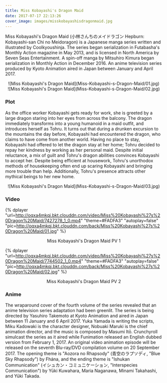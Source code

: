 ```yaml
---
title: Miss Kobayashi's Dragon Maid
date: 2017-07-17 22:13:26
cover_image: images/misskobayashisdragonmaid.jpg
---
```

Miss Kobayashi's Dragon Maid (小林さんちのメイドラゴン Hepburn: Kobayashi-san Chi no Meidoragon) is a Japanese manga series written and illustrated by Coolkyoushinja. The series began serialization in Futabasha's Monthly Action magazine in May 2013, and is licensed in North America by Seven Seas Entertainment. A spin-off manga by Mitsuhiro Kimura began serialization in Monthly Action in December 2016. An anime television series produced by Kyoto Animation aired in Japan between January and April 2017.

<center>![Miss Kobayashi's Dragon Maid](Miss-Kobayashi-s-Dragon-Maid/01.jpg)</center>

<center>![Miss Kobayashi's Dragon Maid](Miss-Kobayashi-s-Dragon-Maid/02.jpg)</center>

### Plot
As the office worker Kobayashi gets ready for work, she is greeted by a large dragon staring into her eyes from across the balcony. The dragon immediately transforms into a young humanoid in a maid outfit, and introduces herself as Tohru. It turns out that during a drunken excursion to the mountains the day before, Kobayashi had encountered the dragon, who claims to have come from another world. Having no place to stay, Kobayashi had offered to let the dragon stay at her home; Tohru decided to repay her kindness by working as her personal maid. Despite initial reluctance, a mix of guilt and Tohru's dragon abilities convinces Kobayashi to accept her. Despite being efficient at housework, Tohru's unorthodox methods of housekeeping often end up scaring Kobayashi and bringing more trouble than help. Additionally, Tohru's presence attracts other mythical beings to her new home.

<center>![Miss Kobayashi's Dragon Maid](Miss-Kobayashi-s-Dragon-Maid/03.jpg)</center>

### Video

{% dplayer "url=http://oqxa4mkqj.bkt.clouddn.com/video/Miss%20Kobayashi%27s%20Dragon%20Maid/7427278_1_0.mp4"  "theme=#FADFA3" "autoplay=false" "pic=http://oqxa4mkqj.bkt.clouddn.com/back/Miss%20Kobayashi%27s%20Dragon%20Maid/01.jpg" %}
<center>Miss Kobayashi's Dragon Maid PV 1</center>

{% dplayer "url=http://oqxa4mkqj.bkt.clouddn.com/video/Miss%20Kobayashi%27s%20Dragon%20Maid/7744502_1_0.mp4"  "theme=#FADFA3" "autoplay=false" "pic=http://oqxa4mkqj.bkt.clouddn.com/back/Miss%20Kobayashi%27s%20Dragon%20Maid/02.jpg" %}
<center>Miss Kobayashi's Dragon Maid PV 2</center>

### Anime
The wraparound cover of the fourth volume of the series revealed that an anime television series adaptation had been greenlit. The series is being directed by Yasuhiro Takemoto at Kyoto Animation and aired in Japan between 11 January and 6 April 2017. Yuka Yamada is writing the scripts, Miku Kadowaki is the character designer, Nobuaki Maruki is the chief animation director, and the music is composed by Masumi Itō. Crunchyroll simulcast the series as it aired while Funimation released an English dubbed version from February 1, 2017. An original video animation episode will be released on the seventh Blu-ray/DVD compilation volume on 20 September 2017. The opening theme is "Aozora no Rhapsody" (青空のラプソディ, "Blue Sky Rhapsody") by Fhána, and the ending theme is "Ishukan Communication" (イシュカン・コミュニケーション, "Interspecies Communication") by Yūki Kuwahara, Maria Naganawa, Minami Takahashi, and Yūki Takada.
